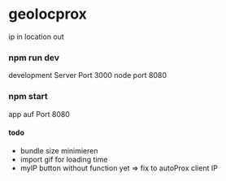 # geolocprox
ip in location out

### npm run dev
development Server Port 3000
node port 8080

### npm start
app auf Port 8080

#### todo
* bundle size minimieren
* import gif for loading time
* myIP button without function yet => fix to autoProx client IP